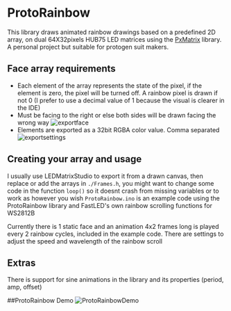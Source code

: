 
# ProtoRainbow
This library draws animated rainbow drawings based on a predefined 2D array, on dual 64X32pixels HUB75 LED matrices using the [PxMatrix](https://github.com/2dom/PxMatrix) library. A personal project but suitable for protogen suit makers.

## Face array requirements
- Each element of the array represents the state of the pixel, if the element is zero, the pixel will be turned off. A rainbow pixel is drawn if not 0 (I prefer to use a decimal value of 1 because the visual is clearer in the IDE)
- Must be facing to the right or else both sides will be drawn facing the wrong way
![exportface](https://user-images.githubusercontent.com/60218942/125164943-6427bf00-e1c7-11eb-8990-294b11c37ba3.PNG)
- Elements are exported as a 32bit RGBA color value. Comma separated 
![exportsettings](https://user-images.githubusercontent.com/60218942/125164941-61c56500-e1c7-11eb-98ab-ff963e863252.PNG)

## Creating your array and usage
I usually use LEDMatrixStudio to export it from a drawn canvas, then replace or add the arrays in ```./Frames.h```, you might want to change some code in the function ```loop()``` so it doesnt crash from missing variables or to work as however you wish
```ProtoRainbow.ino``` is an example code using the ProtoRainbow library and FastLED's own rainbow scrolling functions for WS2812B

Currently there is 1 static face and an animation 4x2 frames long is played every 2 rainbow cycles, included in the example code. There are settings to adjust the speed and wavelength of the rainbow scroll

## Extras
There is support for sine animations in the library and its properties (period, amp, offset)

##ProtoRainbow Demo
![ProtoRainbowDemo](https://user-images.githubusercontent.com/60218942/125281675-189d1e80-e349-11eb-9692-3ab314db534a.gif)

